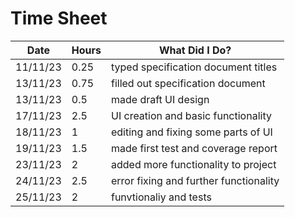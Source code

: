 # Time Sheet

| Date     | Hours | What Did I Do?                         |
|----------|-------|----------------------------------------|
| 11/11/23 | 0.25  | typed specification document titles    |
| 13/11/23 | 0.75  | filled out specification document      |
| 13/11/23 | 0.5   | made draft UI design                   |
| 17/11/23 | 2.5   | UI creation and basic functionality    |
| 18/11/23 | 1     | editing and fixing some parts of UI    | 
| 19/11/23 | 1.5   | made first test and coverage report    |
| 23/11/23 | 2     | added more functionality to project    |
| 24/11/23 | 2.5   | error fixing and further functionality |
| 25/11/23 | 2     | funvtionaliy and tests                 |
